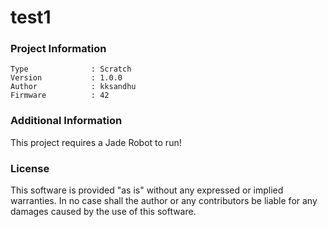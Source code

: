 test1
================



### Project Information
```
Type              : Scratch
Version           : 1.0.0
Author            : kksandhu
Firmware          : 42
```

### Additional Information
This project requires a Jade Robot to run!

### License
This software is provided "as is" without any expressed or implied warranties.  In no case shall the author or any contributors be liable for any damages caused by the use of this software.

